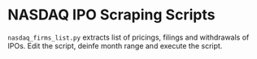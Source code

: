 


# NASDAQ IPO Scraping Scripts

`nasdaq_firms_list.py` extracts list of pricings, filings and withdrawals of IPOs.
Edit the script, deinfe month range and execute the script.
